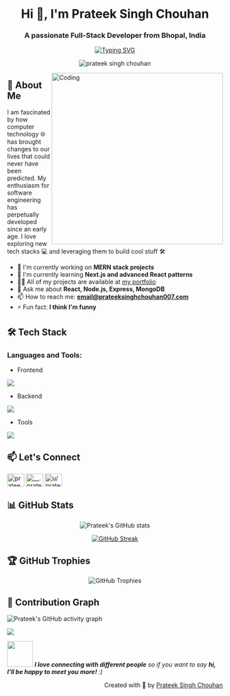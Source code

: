 <h1 align="center">Hi 👋, I'm Prateek Singh Chouhan</h1>
<h3 align="center">A passionate Full-Stack Developer from Bhopal, India</h3>

<p align="center">
  <a href="https://git.io/typing-svg"><img src="https://readme-typing-svg.herokuapp.com?font=Fira+Code&size=22&pause=1000&color=F75C7E&center=true&vCenter=true&width=435&lines=Full-Stack+Developer;MERN+Stack+Enthusiast;UI%2FUX+Designer;Open+Source+Contributor" alt="Typing SVG" /></a>
</p>

<p align="center">
 <img src="https://komarev.com/ghpvc/?username=prateeksingchn&label=Profile%20views&color=0e75b6&style=flat" alt="prateek singh chouhan" />
</p>

<img align="right" alt="Coding" width="400" src="https://user-images.githubusercontent.com/74038190/229223263-cf2e4b07-2615-4f87-9c38-e37600f8381a.gif">

## 💫 About Me

I am fascinated by how computer technology 🌐 has brought changes to our lives that could never have been predicted. My enthusiasm for software engineering has perpetually developed since an early age. I love exploring new tech stacks 💻 and leveraging them to build cool stuff 🛠️

- 🔭 I'm currently working on **MERN stack projects**
- 🌱 I'm currently learning **Next.js and advanced React patterns**
- 👨‍💻 All of my projects are available at [my portfolio](https://your-portfolio-url.com)
- 💬 Ask me about **React, Node.js, Express, MongoDB**
- 📫 How to reach me: **email@prateeksinghchouhan007.com**
- ⚡ Fun fact: **I think I'm funny**

## 🛠️ Tech Stack

<h3 align="left">Languages and Tools:</h3>

- Frontend
<p align="left">
  <a href="https://skillicons.dev">
    <img src="https://skillicons.dev/icons?i=html,css,js,react,redux,tailwind,bootstrap,nextjs" />
  </a>
</p>

- Backend
<p align="left">
  <a href="https://skillicons.dev">
    <img src="https://skillicons.dev/icons?i=nodejs,express,mongodb,mysql" />
  </a>
</p>

- Tools
<p align="left">
  <a href="https://skillicons.dev">
    <img src="https://skillicons.dev/icons?i=git,github,vscode,java,vite" />
  </a>
</p>

## 📫 Let's Connect

<p align="left">
<a href="https://linkedin.com/in/prateek-singh-chouhan-654486243" target="blank"><img align="center" src="https://raw.githubusercontent.com/rahuldkjain/github-profile-readme-generator/master/src/images/icons/Social/linked-in-alt.svg" alt="prateek-singh-chouhan-654486243" height="30" width="40" /></a>
<a href="https://instagram.com/__.prateeeeek.__" target="blank"><img align="center" src="https://raw.githubusercontent.com/rahuldkjain/github-profile-readme-generator/master/src/images/icons/Social/instagram.svg" alt="__.prateeeeek.__" height="30" width="40" /></a>
<a href="https://www.leetcode.com/u/prateeeeek" target="blank"><img align="center" src="https://raw.githubusercontent.com/rahuldkjain/github-profile-readme-generator/master/src/images/icons/Social/leet-code.svg" alt="u/prateeeeek" height="30" width="40" /></a>
</p>

## 📊 GitHub Stats

<div align="center">
 
![Prateek's GitHub stats](https://github-readme-stats.vercel.app/api?username=prateeksingchn&theme=radical&show_icons=true&hide=contribs,issues)

[![GitHub Streak](https://streak-stats.demolab.com/?user=prateeksingchn&theme=radical)](https://git.io/streak-stats)

</div>

## 🏆 GitHub Trophies

<p align="center">
  <img src="https://github-profile-trophy.vercel.app/?username=prateeksingchn&theme=darkhub&no-frame=true&margin-w=15&column=7" alt="GitHub Trophies" />
</p>

## 🐍 Contribution Graph

![Prateek's GitHub activity graph](https://github-readme-activity-graph.vercel.app/graph?username=prateeksingchn&custom_title=Prateek's%20GitHub%20Activity%20Graph&bg_color=0D1117&color=7F3FBF&line=7F3FBF&point=7F3FBF&area_color=FFFFFF&title_color=FFFFFF&area=true)

<img src="https://capsule-render.vercel.app/api?type=waving&color=gradient&height=100&section=footer" />

<img src="https://media.giphy.com/media/LnQjpWaON8nhr21vNW/giphy.gif" width="60"> <em><b>I love connecting with different people</b> so if you want to say <b>hi, I'll be happy to meet you more!</b> :)</em>

<p align="right">Created with 🧡 by <a href="https://github.com/prateeksingchn">Prateek Singh Chouhan</a></p>

